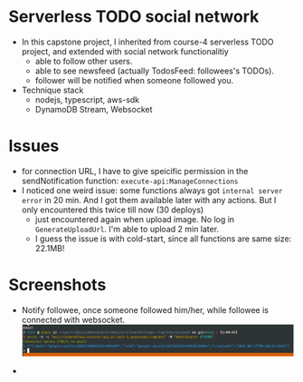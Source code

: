# Serverless TODO social network
* In this capstone project, I inherited from course-4 serverless TODO project, and extended with social network functionalitiy
    * able to follow other users.
    * able to see newsfeed (actually TodosFeed: followees's TODOs).
    * follower will be notified when someone followed you.
* Technique stack
    * nodejs, typescript, aws-sdk
    * DynamoDB Stream, Websocket

# Issues
* for connection URL, I have to give speicific permission in the sendNotification function: `execute-api:ManageConnections`
* I noticed one weird issue: some functions always got `internal server error` in 20 min. And I got them available later with any actions. But I only encountered this twice till now (30 deploys)
    * just encountered again when upload image. No log in `GenerateUploadUrl`. I'm able to upload 2 min later.
    * I guess the issue is with cold-start, since all functions are same size: 22.1MB!

# Screenshots

*  Notify followee, once someone followed him/her, while followee is connected with websocket. ![](screenshots/sendFollowNotification-ws.png)

* 